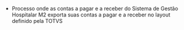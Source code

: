 * Processo onde as contas a pagar e a receber do Sistema de Gestão Hospitalar M2 exporta suas contas a pagar e a receber no layout definido pela TOTVS
